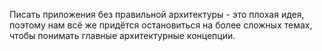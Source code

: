 Писать приложения без правильной архитектуры - это плохая идея, поэтому нам всё же придётся остановиться на более сложных темах, чтобы понимать главные архитектурные концепции.

